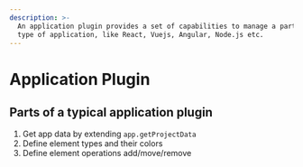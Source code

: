 ```yaml
---
description: >-
  An application plugin provides a set of capabilities to manage a particular
  type of application, like React, Vuejs, Angular, Node.js etc.
---
```


# Application Plugin

## Parts of a typical application plugin

1. Get app data by extending `app.getProjectData`
2. Define element types and their colors
3. Define element operations add/move/remove



